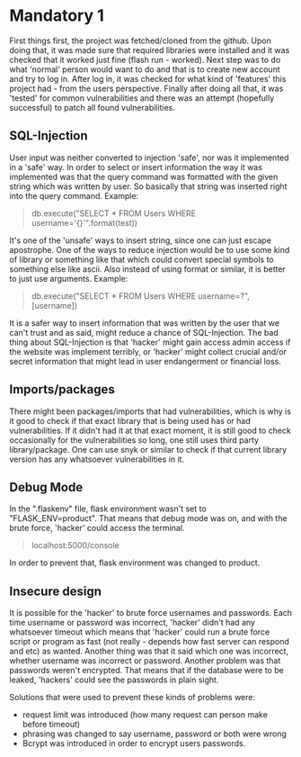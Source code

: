 # Mandatory 1

First things first, the project was fetched/cloned from the github. Upon doing that, it was made sure that required libraries were installed and it was checked that it worked just fine (flash run - worked). Next step was to do what 'normal' person would want to do and that is to create new account and try to log in. After log in, it was checked for what kind of 'features' this project had - from the users perspective. Finally after doing all that, it was 'tested' for common vulnerabilities and there was an attempt (hopefully successful) to patch all found vulnerabilities.

## SQL-Injection
User input was neither converted to injection 'safe', nor was it implemented in a 'safe' way. In order to select or insert information the way it was implemented was that the query command was formatted with the given string which was written by user. So basically that string was inserted right into the query command.
Example:
> db.execute("SELECT * FROM Users WHERE username='{}'".format(test))

It's one of the 'unsafe' ways to insert string, since one can just escape apostrophe. One of the ways to reduce injection would be to use some kind of library or something like that which could convert special symbols to something else like ascii. Also instead of using format or similar, it is better to just use arguments.
Example:
>db.execute("SELECT * FROM Users WHERE username=?", [username])

It is a safer way to insert information that was written by the user that we can't trust and as said, might reduce a chance of SQL-Injection.
The bad thing about SQL-Injection is that 'hacker' might gain access admin access if the website was implement terribly, or 'hacker' might collect crucial and/or secret information that might lead in user endangerment or financial loss.

## Imports/packages
There might been packages/imports that had vulnerabilities, which is why is it good to check if that exact library that is being used has or had vulnerabilities. If it didn't had it at that exact moment, it is still good to check occasionally for the vulnerabilities so long, one still uses third party library/package. One can use snyk or similar to check if that current library version has any whatsoever vulnerabilities in it.

## Debug Mode
In the ".flaskenv" file, flask environment wasn't set to "FLASK_ENV=product". That means that debug mode was on, and with the brute force, 'hacker' could access the terminal.
>localhost:5000/console

In order to prevent that, flask environment was changed to product.

## Insecure design
It is possible for the 'hacker' to brute force usernames and passwords. Each time username or password was incorrect, 'hacker' didn't had any whatsoever timeout which means that 'hacker' could run a brute force script or program as fast (not really - depends how fast server can respond and etc) as wanted. Another thing was that it said which one was incorrect, whether username was incorrect or password. Another problem was that passwords weren't encrypted. That means that if the database were to be leaked, 'hackers' could see the passwords in plain sight.

Solutions that were used to prevent these kinds of problems were:
* request limit was introduced (how many request can person make before timeout)
* phrasing was changed to say username, password or both were wrong
* Bcrypt was introduced in order to encrypt users passwords.
